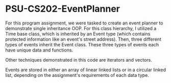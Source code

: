 # PSU-CS202-EventPlanner
For this program assignment, we were tasked to create an event planner to demonstrate
single inheritance OOP. For this class hierarchy, I utilized a Time base class,
which is inherited by an Event type (which contains protected information like
an event's street address). Then, three different types of events inherit the Event class.
These three types of events each have unique data and functions.

Other techniques demonstrated in this code are iterators and vectors.

Events are stored in either an array of linear linked lists or in a circular linked list, depending on the assignment's
requirements of each data type.
